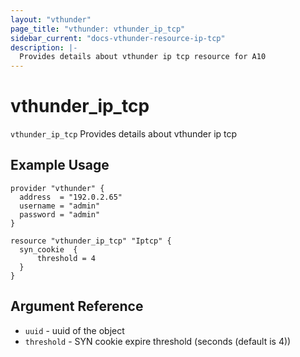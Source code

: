 ```yaml
---
layout: "vthunder"
page_title: "vthunder: vthunder_ip_tcp"
sidebar_current: "docs-vthunder-resource-ip-tcp"
description: |-
  Provides details about vthunder ip tcp resource for A10
---
```


# vthunder\_ip\_tcp

`vthunder_ip_tcp` Provides details about vthunder ip tcp
## Example Usage


```hcl
provider "vthunder" {
  address  = "192.0.2.65"
  username = "admin"
  password = "admin"
}

resource "vthunder_ip_tcp" "Iptcp" {
  syn_cookie  {
      threshold = 4
  }
}
```

## Argument Reference

* `uuid` - uuid of the object
* `threshold` - SYN cookie expire threshold (seconds (default is 4))

